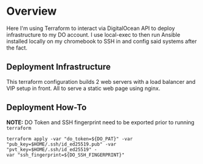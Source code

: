 # Overview
Here I'm using Terraform to interact via DigitalOcean API to deploy infrastructure to my DO account. I use local-exec to then run Ansible installed locally on my chromebook to SSH in and config said systems after the fact.

## Deployment Infrastructure
This terraform configuration builds 2 web servers with a load balancer and VIP setup in front. All to serve a static web page using nginx.

## Deployment How-To
__NOTE:__ DO Token and SSH fingerprint need to be exported prior to running `terraform`

```
terraform apply -var "do_token=${DO_PAT}" -var "pub_key=$HOME/.ssh/id_ed25519.pub" -var "pvt_key=$HOME/.ssh/id_ed25519" -
var "ssh_fingerprint=${DO_SSH_FINGERPRINT}"
```
